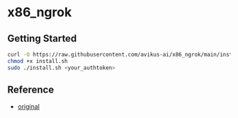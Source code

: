 # x86_ngrok


## Getting Started
```bash
curl -O https://raw.githubusercontent.com/avikus-ai/x86_ngrok/main/install.sh
chmod +x install.sh
sudo ./install.sh <your_authtoken>
```


## Reference
- [original](https://github.com/vincenthsu/systemd-ngrok)
